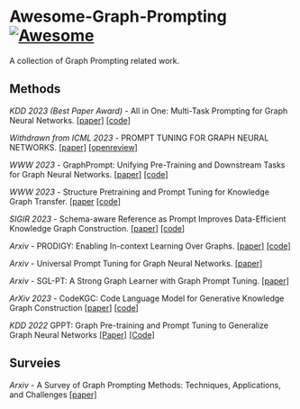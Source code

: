 # Awesome-Graph-Prompting [![Awesome](https://awesome.re/badge.svg)](https://awesome.re)

A collection of Graph Prompting related work.

## Methods

*KDD 2023 (Best Paper Award)* - All in One: Multi-Task Prompting for Graph Neural Networks.
[[paper]](https://arxiv.org/pdf/2307.01504.pdf) 
[[code]](https://github.com/sheldonresearch/ProG)

*Withdrawn from ICML 2023* - PROMPT TUNING FOR GRAPH NEURAL NETWORKS.
[[paper]](https://openreview.net/pdf?id=SZojABvWnkx)
[[openreview]](https://openreview.net/forum?id=SZojABvWnkx)

*WWW 2023* - GraphPrompt: Unifying Pre-Training and Downstream Tasks for Graph Neural Networks.
[[paper]](https://dl.acm.org/doi/pdf/10.1145/3543507.3583386)
[[code]](https://github.com/Starlien95/GraphPrompt)

*WWW 2023* - Structure Pretraining and Prompt Tuning for Knowledge Graph Transfer.
[[paper](https://dl.acm.org/doi/pdf/10.1145/3543507.3583301)
[[code]](https://github.com/zjukg/KGTransformer)

*SIGIR 2023* - Schema-aware Reference as Prompt Improves Data-Efficient Knowledge Graph Construction. 
[[paper]](https://arxiv.org/abs/2210.10709)
[[code]](https://github.com/zjunlp/RAP)

*Arxiv* - PRODIGY: Enabling In-context Learning Over Graphs. 
[[paper]](https://arxiv.org/pdf/2305.12600.pdf)
[[code]](https://github.com/snap-stanford/prodigy)

*Arxiv* - Universal Prompt Tuning for Graph Neural Networks.
[[paper]](https://arxiv.org/pdf/2209.15240.pdf)

*Arxiv* - SGL-PT: A Strong Graph Learner with Graph Prompt Tuning.
[[paper]](https://arxiv.org/pdf/2302.12449.pdf)

*ArXiv 2023* - CodeKGC: Code Language Model for Generative Knowledge Graph Construction 
[[paper](https://arxiv.org/abs/2304.09048)]
[[code](https://github.com/zjunlp/DeepKE/tree/main/example/llm/CodeKGC)]

*KDD 2022* GPPT: Graph Pre-training and Prompt Tuning to Generalize Graph Neural Networks
[[Paper]](https://dl.acm.org/doi/10.1145/3534678.3539249 )
[[Code]](https://github.com/MingChen-Sun/GPPT)

## Surveies

*Arxiv* - A Survey of Graph Prompting Methods: Techniques, Applications, and Challenges
[[paper]](https://arxiv.org/pdf/2303.07275.pdf)

